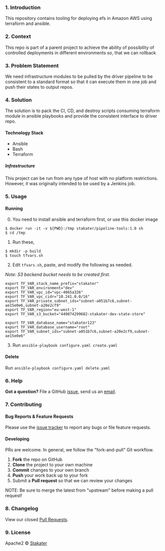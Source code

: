 ### 1. Introduction
This repository contains tooling for deploying efs in Amazon AWS using terraform and ansible.

### 2. Context
This repo is part of a parent project to achieve the ability of possibility of controlled deployments in different environments so, that we can rollback

### 3. Problem Statement 
We need infrastructure modules to be pulled by the driver pipeline to be consistent to a standard format so that it can execute them in one job and push their states to output repos.

### 4. Solution 

The solution is to pack the CI, CD, and destroy scripts consuming terraform module in ansible playbooks and provide the consistent interface to driver repo.

#### Technology Stack

* Ansible
* Bash
* Terraform

##### Infrastructure

This project can be run from any type of host with no platform restrictions. However, it was originally intended to be used by a Jenkins job.

### 5. Usage 

#### Running

0. You need to install ansible and terraform first, or use this docker image
```
$ docker run -it -v ${PWD}:/tmp stakater/pipeline-tools:1.0 sh
$ cd /tmp
```

1. Run these,

```
$ mkdir -p build
$ touch tfvars.sh
```

2. Edit `tfvars.sh`, paste, and modify the following as needed.

_Note: S3 backend bucket needs to be created first._

```
export TF_VAR_stack_name_prefix="stakater"
export TF_VAR_environment="dev"
export TF_VAR_vpc_id="vpc-4065a326"
export TF_VAR_vpc_cidr="10.241.0.0/16"
export TF_VAR_private_subnet_ids="subnet-a051b7c6,subnet-ae15e0e6,subnet-a20e2cf9"
export TF_VAR_region="eu-west-1"
export TF_VAR_s3_bucket="449074299682-stakater-dev-state-store"

export TF_VAR_database_name="stakater123"
export TF_VAR_database_username="root"
export TF_VAR_subnet_ids="subnet-a051b7c6,subnet-a20e2cf9,subnet-ae15e0e6"
```

3. Run `ansible-playbook configure.yaml create.yaml`

#### Delete

Run `ansible-playbook configure.yaml delete.yaml`

### 6. Help 

**Got a question?** 
File a GitHub [issue](https://github.com/stakater/terraform-module-aurora-db/issues), send us an [email](stakater@gmail.com).

### 7. Contributing 


#### Bug Reports & Feature Requests

Please use the [issue tracker](https://github.com/stakater/terraform-module-aurora-db/issues) to report any bugs or file feature requests.

#### Developing

PRs are welcome. In general, we follow the "fork-and-pull" Git workflow.

 1. **Fork** the repo on GitHub
 2. **Clone** the project to your own machine
 3. **Commit** changes to your own branch
 4. **Push** your work back up to your fork
 5. Submit a **Pull request** so that we can review your changes

NOTE: Be sure to merge the latest from "upstream" before making a pull request!

### 8. Changelog 

View our closed [Pull Requests](https://github.com/stakater/terraform-module-aurora-db/pulls?q=is%3Apr+is%3Aclosed).

### 9. License 

Apache2 © [Stakater](https://stakater.com)
